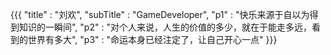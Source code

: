 	
{{{ "title" : "刘欢",
	"subTitle" : "GameDeveloper",
	"p1" : "快乐来源于自以为得到知识的一瞬间",
	"p2" : "对个人来说，人生的价值的多少，就在于能走多远，看到的世界有多大",
	"p3" : "命运本身已经注定了，让自己开心一点"
}}}